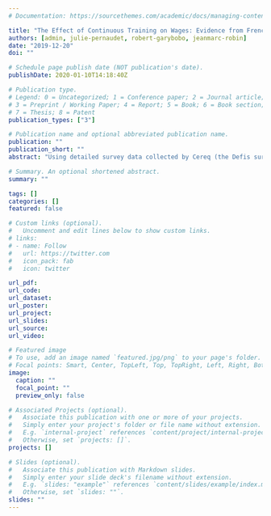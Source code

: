 ```yaml
---
# Documentation: https://sourcethemes.com/academic/docs/managing-content/

title: "The Effect of Continuous Training on Wages: Evidence from French Linked Employer-Employee Data"
authors: [admin, julie-pernaudet, robert-garybobo, jeanmarc-robin]
date: "2019-12-20"
doi: ""

# Schedule page publish date (NOT publication's date).
publishDate: 2020-01-10T14:18:40Z

# Publication type.
# Legend: 0 = Uncategorized; 1 = Conference paper; 2 = Journal article;
# 3 = Preprint / Working Paper; 4 = Report; 5 = Book; 6 = Book section;
# 7 = Thesis; 8 = Patent
publication_types: ["3"]

# Publication name and optional abbreviated publication name.
publication: ""
publication_short: ""
abstract: "Using detailed survey data collected by Cereq (the Defis survey), linked to French administrative data on wages (DADS), we first carry out reduced-form analysis in the shape of difference-in-differences (DiD) estimates of the impact of formal training on wages and other outcomes. The estimated effects on wages are negligible, but we find small positive effects of training on the probability of gaining a permanent contract (CDI) and on becoming a full-time employee. These effects appear to be driven mainly by individuals who move firm. We then exploit a policy-relevant instrumental variable (IV)---whether the individual reports having received information on training from their firm. IV estimates of the same effects are larger in magnitude but are not statistically significant at even the 10% level. We then introduce unobserved heterogeneity as latent types. Our novel identification strategy allows us to use a binary instrument to estimate the effects of multivalued treatment. We estimate our model on the Defis data via the EM algorithm, and calculate analogues of the reduced-form treatment effects, to enable comparison with DiD and IV approaches. Our flexible model and estimation approach allows us to produce wage distributions conditional on worker type and training status."

# Summary. An optional shortened abstract.
summary: ""

tags: []
categories: []
featured: false

# Custom links (optional).
#   Uncomment and edit lines below to show custom links.
# links:
# - name: Follow
#   url: https://twitter.com
#   icon_pack: fab
#   icon: twitter

url_pdf:
url_code:
url_dataset:
url_poster:
url_project:
url_slides:
url_source:
url_video:

# Featured image
# To use, add an image named `featured.jpg/png` to your page's folder. 
# Focal points: Smart, Center, TopLeft, Top, TopRight, Left, Right, BottomLeft, Bottom, BottomRight.
image:
  caption: ""
  focal_point: ""
  preview_only: false

# Associated Projects (optional).
#   Associate this publication with one or more of your projects.
#   Simply enter your project's folder or file name without extension.
#   E.g. `internal-project` references `content/project/internal-project/index.md`.
#   Otherwise, set `projects: []`.
projects: []

# Slides (optional).
#   Associate this publication with Markdown slides.
#   Simply enter your slide deck's filename without extension.
#   E.g. `slides: "example"` references `content/slides/example/index.md`.
#   Otherwise, set `slides: ""`.
slides: ""
---
```

